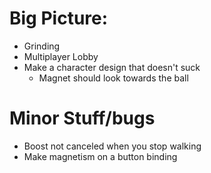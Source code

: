 # Big Picture:

* Grinding
* Multiplayer Lobby
* Make a character design that doesn't suck
    * Magnet should look towards the ball

# Minor Stuff/bugs

* Boost not canceled when you stop walking
* Make magnetism on a button binding